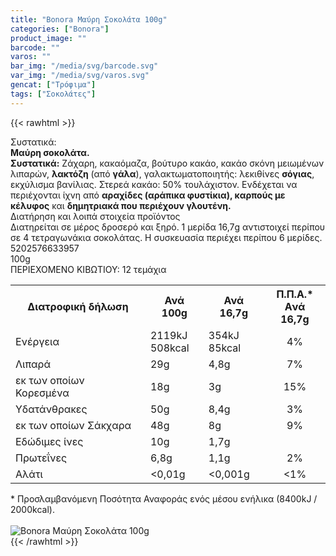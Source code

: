 ```yaml
---
title: "Bonora Μαύρη Σοκολάτα 100g"
categories: ["Bonora"]
product_image: ""
barcode: ""
varos: ""
bar_img: "/media/svg/barcode.svg"
var_img: "/media/svg/varos.svg"
gencat: ["Τρόφιμα"]
tags: ["Σοκολάτες"]
---
```

{{< rawhtml >}}

<div class="sload85"><div class="product"><div id="sistatika">Συστατικά:</div><div class="alltext"><strong>Μαύρη σοκολάτα.</strong><br><strong>Συστατικά:</strong> Ζάχαρη, κακαόμαζα, βούτυρο κακάο, κακάο σκόνη μειωμένων λιπαρών, <strong>λακτόζη</strong> (από <strong>γάλα</strong>), γαλακτωματοποιητής: λεκιθίνες <strong>σόγιας</strong>, εκχύλισμα βανίλιας. Στερεά κακάο: 50% τουλάχιστον. Ενδέχεται να περιέχονται ίχνη από <strong>αραχίδες (αράπικα φυστίκια), καρπούς με κέλυφος</strong> και <strong>δημητριακά που περιέχουν γλουτένη.</strong></div><div id="loipa">Διατήρηση και λοιπά στοιχεία προϊόντος</div><div class="alltext">Διατηρείται σε μέρος δροσερό και ξηρό. 1 μερίδα 16,7g αντιστοιχεί περίπου σε 4 τετραγωνάκια σοκολάτας. H συσκευασία περιέχει περίπου 6 μερίδες.</div><div id="barcode"><div id="barimage1"></div><span id="bartext">5202576633957</span></div><div id="varos"><div id="varosimage1"></div><span id="varostext">100g</span></div><div id="kivotio">ΠΕΡΙΕΧΟΜΕΝΟ ΚΙΒΩΤΙΟΥ: 12 τεμάχια</div><table id="diatable"><tbody><tr><th>Διατροφική δήλωση</th><th>Ανά 100g</th><th>Ανά 16,7g</th><th>Π.Π.Α.*<br>Aνά 16,7g</th></tr><tr><td class="texr2">Ενέργεια</td><td class="texr">2119kJ<br>508kcal</td><td class="texr">354kJ<br>85kcal</td><td class="texr" style="text-align:center">4%</td></tr><tr><td class="texr2">Λιπαρά</td><td class="texr">29g</td><td class="texr">4,8g</td><td class="texr" style="text-align:center">7%</td></tr><tr><td class="gray">εκ των οποίων Κορεσµένα</td><td class="gray2">18g</td><td class="gray2">3g</td><td class="gray2" style="text-align:center">15%</td></tr><tr><td class="texr2">Yδατάνθρακες</td><td class="texr">50g</td><td class="texr">8,4g</td><td class="texr" style="text-align:center">3%</td></tr><tr><td class="gray">εκ των οποίων Σάκχαρα</td><td class="gray2">48g</td><td class="gray2">8g</td><td class="gray2" style="text-align:center">9%</td></tr><tr><td class="texr2">Eδώδιμες ίνες</td><td class="texr">10g</td><td class="texr">1,7g</td><td class="texr" style="text-align:center">&nbsp;</td></tr><tr><td class="texr2">Πρωτεΐνες</td><td class="texr">6,8g</td><td class="texr">1,1g</td><td class="texr" style="text-align:center">2%</td></tr><tr><td class="texr2">Αλάτι</td><td class="texr">&lt;0,01g</td><td class="texr">&lt;0,001g</td><td class="texr" style="text-align:center">&lt;1%</td></tr></tbody></table><div class="alltext">* Προσλαμβανόμενη Ποσότητα Αναφοράς ενός μέσου ενήλικα (8400kJ / 2000kcal).</div><br><div class="pimg"><img alt="Bonora Μαύρη Σοκολάτα 100g" title="Bonora Μαύρη Σοκολάτα 100g" src="/media/images/bonora-mayrh-sokolata-100g.jpg"></div></div></div>
{{< /rawhtml >}}



